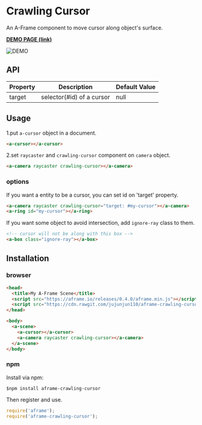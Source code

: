 # Crawling Cursor

An A-Frame component to move cursor along object's surface.

**[DEMO PAGE (link)](https://jujunjun110.github.io/aframe-crawling-cursor/basic/)**

![DEMO](demo.gif)

## API

| Property | Description | Default Value |
| -------- | ----------- | ------------- |
| target   | selector(#id) of a cursor | null          |

## Usage

1.put `a-cursor` object in a document.
```html
<a-cursor></a-cursor>
```

2.set `raycaster` and `crawling-cursor` component on `camera` object.
```html
<a-camera raycaster crawling-cursor></a-camera>
```

### options

If you want a entity to be a cursor, you can set id on 'target' property.
```html
<a-camera raycaster crawling-cursor="target: #my-cursor"></a-camera>
<a-ring id="my-cursor"></a-ring>
```

If you want some object to avoid intersection, add `ignore-ray` class to them.
```html 
<!-- cursor will not be along with this box -->
<a-box class="ignore-ray"></a-box>
```

## Installation 

### browser

```html
<head>
  <title>My A-Frame Scene</title>
  <script src="https://aframe.io/releases/0.4.0/aframe.min.js"></script>
  <script src="https://cdn.rawgit.com/jujunjun110/aframe-crawling-cursor/master/dist/aframe-crawling-cursor.min.js"></script>
</head>

<body>
  <a-scene>
    <a-cursor></a-cursor>
    <a-camera raycaster crawling-cursor></a-camera>
  </a-scene>
</body>
```

### npm 
Install via npm:

`$npm install aframe-crawling-cursor`

Then register and use. 

```javascript
require('aframe');
require('aframe-crawling-cursor');
```
